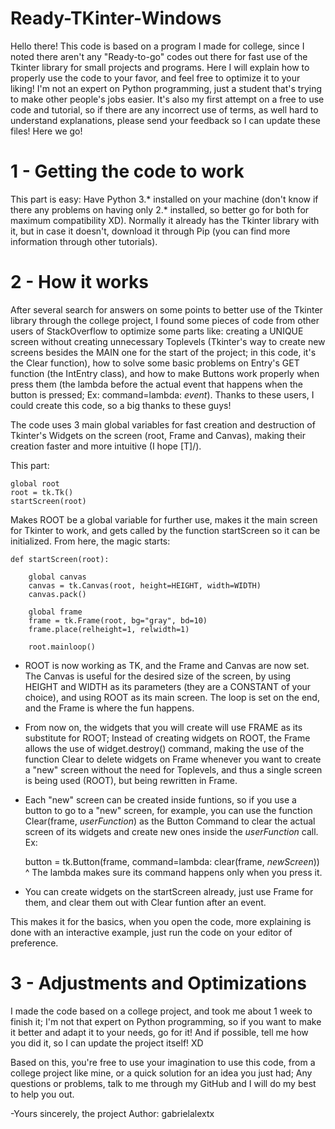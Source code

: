 # Ready-TKinter-Windows
Hello there! This code is based on a program I made for college, since I noted
there aren't any "Ready-to-go" codes out there for fast use of the Tkinter library
for small projects and programs. Here I will explain how to properly use the code to your favor,
and feel free to optimize it to your liking! I'm not an expert on Python programming, just 
a student that's trying to make other people's jobs easier. It's also my first attempt 
on a free to use code and tutorial, so if there are any incorrect use of terms, as well
hard to understand explanations, please send your feedback so I can update these files! 
Here we go!

# 1 - Getting the code to work
This part is easy: Have Python 3.* installed on your machine (don't know if there any problems on having only 2.* installed,
so better go for both for maximum compatibility XD). Normally it already has the Tkinter library with it, but in case
it doesn't, download it through Pip (you can find more information through other tutorials). 

# 2 - How it works 
After several search for answers on some points to better use of the Tkinter 
library through the college project, I found some pieces of code from other users of
StackOverflow to optimize some parts like: creating a UNIQUE screen without creating 
unnecessary Toplevels (Tkinter's way to create new screens besides the MAIN one for the start
of the project; in this code, it's the Clear function), how to solve some basic problems 
on Entry's GET function (the IntEntry class), and how to make Buttons work properly when press
them (the lambda before the actual event that happens when the button is pressed; Ex:
command=lambda: _event_). Thanks to these users, I could create this code, 
so a big thanks to these guys! 

The code uses 3 main global variables for fast creation and destruction of Tkinter's Widgets
on the screen (root, Frame and Canvas), making their creation faster and more intuitive (I hope \[T]/).

This part:

    global root     
    root = tk.Tk()
    startScreen(root)

Makes ROOT be a global variable for further use, makes it the main screen for Tkinter to work,
and gets called by the function startScreen so it can be initialized. From here, the magic starts:

    def startScreen(root):

        global canvas
        canvas = tk.Canvas(root, height=HEIGHT, width=WIDTH)
        canvas.pack()

        global frame
        frame = tk.Frame(root, bg="gray", bd=10)
        frame.place(relheight=1, relwidth=1)

        root.mainloop()

- ROOT is now working as TK, and the Frame and Canvas are now set. The Canvas is useful for the 
desired size of the screen, by using HEIGHT and WIDTH as its parameters (they are a CONSTANT 
of your choice), and using ROOT as its main screen. The loop is set on the end, and the Frame is where the fun happens.

- From now on, the widgets that you will create will use FRAME as its substitute for ROOT; Instead of
creating widgets on ROOT, the Frame allows the use of widget.destroy() command, making the use of 
the function Clear to delete widgets on Frame whenever you want to create a "new"
screen without the need for Toplevels, and thus a single screen is being used (ROOT), but being rewritten in Frame. 

- Each "new" screen can be created inside funtions, so if you use a button to go to a "new" screen,
for example, you can use the function Clear(frame, _userFunction_) as the Button Command 
to clear the actual screen of its widgets and create new ones inside the _userFunction_ call. Ex:

    button = tk.Button(frame, command=lambda: clear(frame, _newScreen_))
                                    ^ The lambda makes sure its command happens only when you press it.

- You can create widgets on the startScreen already, just use Frame for them, and clear them out with
Clear funtion after an event.

This makes it for the basics, when you open the code, more explaining is done with an interactive example, just run the code on
your editor of preference.

# 3 - Adjustments and Optimizations
I made the code based on a college project, and took me about 1 week to finish it; I'm not that
expert on Python programming, so if you want to make it better and adapt it to your needs, 
go for it! And if possible, tell me how you did it, so I can update the project itself! XD

Based on this, you're free to use your imagination to use this code, from a college project like mine,
or a quick solution for an idea you just had; Any questions or problems, talk to me through my GitHub
and I will do my best to help you out. 

-Yours sincerely, the project Author: gabrielalextx
